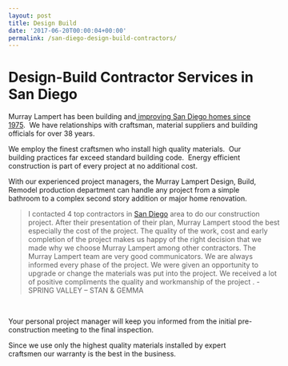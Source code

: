 ```yaml
---
layout: post
title: Design Build
date: '2017-06-20T00:00:04+00:00'
permalink: /san-diego-design-build-contractors/
---
```

<h1 class="mainhead">Design-Build Contractor Services in San Diego</h1>
Murray Lampert has been building and<a title="About Murray Lampert" href="http://www.murraylampert.com/about/"> improving San Diego homes since 1975</a>.  We have relationships with craftsman, material suppliers and building officials for over 38 years.

We employ the finest craftsmen who install high quality materials.  Our building practices far exceed standard building code.  Energy efficient construction is part of every project at no additional cost.

With our experienced project managers, the Murray Lampert Design, Build, Remodel production department can handle any project from a simple bathroom to a complex second story addition or major home renovation.
<blockquote style="width: 100%;">I contacted 4 top contractors in <a href="http://murraylampert.com/">San Diego</a> area to do our construction project. After their presentation of their plan, Murray Lampert stood the best especially the cost of the project. The quality of the work, cost and early completion of the project makes us happy of the right decision that we made why we choose Murray Lampert among other contractors. The Murray Lampert team are very good communicators. We are always informed every phase of the project. We were given an opportunity to upgrade or change the materials was put into the project. We received a lot of positive compliments the quality and workmanship of the project
<span class="author">
. - SPRING VALLEY – STAN &amp; GEMMA
</span></blockquote>
&nbsp;

Your personal project manager will keep you informed from the initial pre-construction meeting to the final inspection.

Since we use only the highest quality materials installed by expert craftsmen our warranty is the best in the business.
